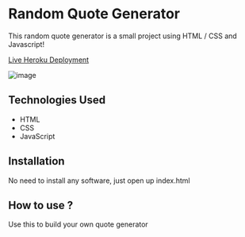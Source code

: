 # Random Quote Generator
This random quote generator is a small project using HTML / CSS and Javascript!

[Live Heroku Deployment](https://randomquotegab.herokuapp.com/)

![image](https://user-images.githubusercontent.com/108242839/180344090-0d594353-f666-49d3-b048-07aaa883239c.png)

## Technologies Used

* HTML
* CSS
* JavaScript

## Installation

No need to install any software, just open up index.html

## How to use ?

Use this to build your own quote generator
